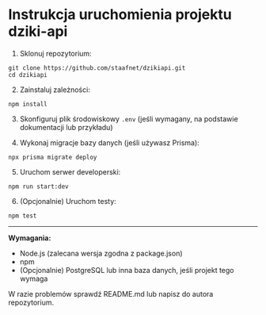 # Instrukcja uruchomienia projektu dziki-api

1. Sklonuj repozytorium:

```
git clone https://github.com/staafnet/dzikiapi.git
cd dzikiapi
```

2. Zainstaluj zależności:

```
npm install
```

3. Skonfiguruj plik środowiskowy `.env` (jeśli wymagany, na podstawie dokumentacji lub przykładu)

4. Wykonaj migracje bazy danych (jeśli używasz Prisma):

```
npx prisma migrate deploy
```

5. Uruchom serwer developerski:

```
npm run start:dev
```

6. (Opcjonalnie) Uruchom testy:

```
npm test
```

---

**Wymagania:**
- Node.js (zalecana wersja zgodna z package.json)
- npm
- (Opcjonalnie) PostgreSQL lub inna baza danych, jeśli projekt tego wymaga

W razie problemów sprawdź README.md lub napisz do autora repozytorium.
